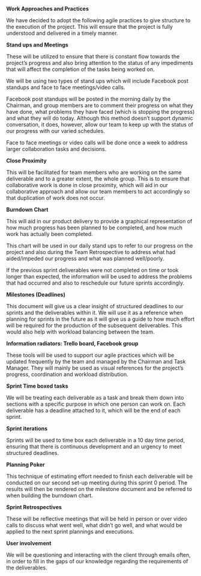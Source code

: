 **Work Approaches and Practices**

We have decided to adopt the following agile practices to give structure to the execution of the project. This will ensure that the project is fully understood and delivered in a timely manner.

**Stand ups and Meetings**

These will be utilized to ensure that there is constant flow towards the project’s progress and also bring attention to the status of any impediments that will affect the completion of the tasks being worked on.

We will be using two types of stand ups which will include Facebook post standups and face to face meetings/video calls.

Facebook post standups will be posted in the morning daily by the Chairman, and group members are to comment their progress on what they have done, what problems they have faced (which is stopping the progress) and what they will do today. Although this method doesn’t support dynamic conversation, it does, however, allow our team to keep up with the status of our progress with our varied schedules.

Face to face meetings or video calls will be done once a week to address larger collaboration tasks and decisions.

**Close Proximity**

This will be facilitated for team members who are working on the same deliverable and to a greater extent, the whole group. This is to ensure that collaborative work is done in close proximity, which will aid in our collaborative approach and allow our team members to act accordingly so that duplication of work does not occur.

**Burndown Chart**

This will aid in our product delivery to provide a graphical representation of how much progress has been planned to be completed, and how much work has actually been completed.

This chart will be used in our daily stand ups to refer to our progress on the project and also during the Team Retrospective to address what had aided/impeded our progress and what was planned well/poorly.

If the previous sprint deliverables were not completed on time or took longer than expected, the information will be used to address the problems that had occurred and also to reschedule our future sprints accordingly.

**Milestones (Deadlines)**

This document will give us a clear insight of structured deadlines to our sprints and the deliverables within it. We will use it as a reference when planning for sprints in the future as it will give us a guide to how much effort will be required for the production of the subsequent deliverables. This would also help with workload balancing between the team.

**Information radiators: Trello board, Facebook group**

These tools will be used to support our agile practices which will be updated frequently by the team and managed by the Chairman and Task Manager. They will mainly be used as visual references for the project’s progress, coordination and workload distribution.

**Sprint Time boxed tasks**

We will be treating each deliverable as a task and break them down into sections with a specific purpose in which one person can work on. Each deliverable has a deadline attached to it, which will be the end of each sprint.

**Sprint iterations**

Sprints will be used to time box each deliverable in a 10 day time period, ensuring that there is continuous development and an urgency to meet structured deadlines.

**Planning Poker**

This technique of estimating effort needed to finish each deliverable will be conducted on our second set-up meeting during this sprint 0 period. The results will then be rendered on the milestone document and be referred to when building the burndown chart.

**Sprint Retrospectives**

These will be reflective meetings that will be held in person or over video calls to discuss what went well, what didn’t go well, and what would be applied to the next sprint plannings and executions.

**User involvement**

We will be questioning and interacting with the client through emails often, in order to fill in the gaps of our knowledge regarding the requirements of the deliverables.
